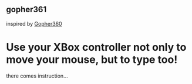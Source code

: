 ## gopher361
inspired by [Gopher360](https://github.com/Tylemagne/Gopher360)
# Use your XBox controller not only to move your mouse, but to type too!
there comes instruction...
